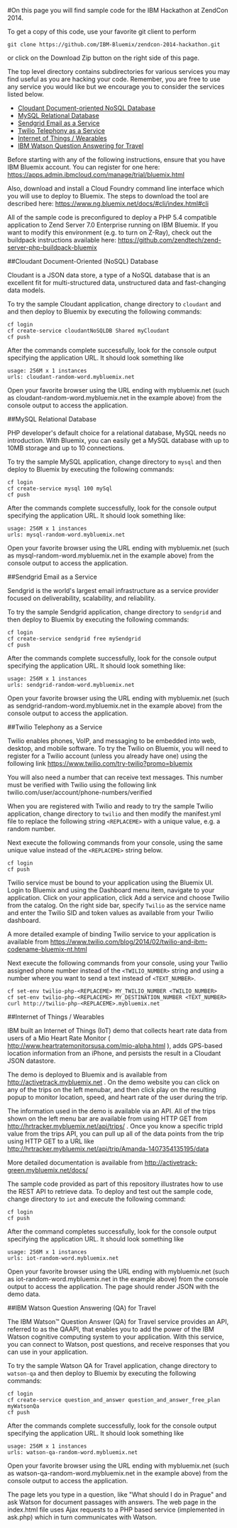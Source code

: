 #On this page you will find sample code for the IBM Hackathon at ZendCon 2014. 

To get a copy of this code, use your favorite git client to perform

```
git clone https://github.com/IBM-Bluemix/zendcon-2014-hackathon.git
```

or click on the Download Zip button on the right side of this page.

The top level directory contains subdirectories for various services you may find useful as you are hacking your code. Remember, you are free to use any service you would like but we encourage you to consider the services listed below.

* [Cloudant Document-oriented NoSQL Database](
https://github.com/IBM-Bluemix/zendcon-2014-hackathon/blob/master/README.md#cloudant-document-oriented-nosql-database)
* [MySQL Relational Database](https://github.com/IBM-Bluemix/zendcon-2014-hackathon#mysql-relational-database)
* [Sendgrid Email as a Service](https://github.com/IBM-Bluemix/zendcon-2014-hackathon#sendgrid-email-as-a-service)
* [Twilio Telephony as a Service](https://github.com/IBM-Bluemix/zendcon-2014-hackathon#twilio-telephony-as-a-service)
* [Internet of Things / Wearables](https://github.com/IBM-Bluemix/zendcon-2014-hackathon#internet-of-things--wearables)
* [IBM Watson Question Answering for Travel](https://github.com/IBM-Bluemix/zendcon-2014-hackathon#ibm-watson-question-answering-qa-for-travel)

Before starting with any of the following instructions, ensure that you have IBM Bluemix account. You can register for one here: https://apps.admin.ibmcloud.com/manage/trial/bluemix.html

Also, download and install a Cloud Foundry command line interface which you will use to deploy to Bluemix. The steps to download the tool are described here: https://www.ng.bluemix.net/docs/#cli/index.html#cli

All of the sample code is preconfigured to deploy a PHP 5.4 compatible application to Zend Server 7.0 Enterprise running on IBM Bluemix. If you want to modify this environment (e.g. to turn on Z-Ray), check out the buildpack instructions available here: https://github.com/zendtech/zend-server-php-buildpack-bluemix

##Cloudant Document-Oriented (NoSQL) Database

Cloudant is a JSON data store, a type of a NoSQL database that is an excellent fit for multi-structured data, unstructured data and fast-changing data models.

To try the sample Cloudant application, change directory to ```cloudant``` and and then deploy to Bluemix by executing the following commands:

```
cf login
cf create-service cloudantNoSQLDB Shared myCloudant
cf push
```

After the commands complete successfully, look for the console output specifying the application URL. It should look something like 

```
usage: 256M x 1 instances
urls: cloudant-random-word.mybluemix.net
```

Open your favorite browser using the URL ending with mybluemix.net (such as cloudant-random-word.mybluemix.net in the example above) from the console output to access the application. 

##MySQL Relational Database

PHP developer's default choice for a relational database, MySQL needs no introduction. With Bluemix, you can easily get a MySQL database with up to 10MB storage and up to 10 connections. 

To try the sample MySQL application, change directory to ```mysql``` and then deploy to Bluemix by executing the following commands:

```
cf login
cf create-service mysql 100 mySql
cf push
```

After the commands complete successfully, look for the console output specifying the application URL. It should look something like: 

```
usage: 256M x 1 instances
urls: mysql-random-word.mybluemix.net
```

Open your favorite browser using the URL ending with mybluemix.net (such as mysql-random-word.mybluemix.net in the example above) from the console output to access the application. 

##Sendgrid Email as a Service

Sendgrid is the world's largest email infrastructure as a service provider focused on deliverability, scalability, and reliability. 

To try the sample Sendgrid application, change directory to ```sendgrid``` and then deploy to Bluemix by executing the following commands:

```
cf login
cf create-service sendgrid free mySendgrid
cf push
```

After the commands complete successfully, look for the console output specifying the application URL. It should look something like: 

```
usage: 256M x 1 instances
urls: sendgrid-random-word.mybluemix.net
```

Open your favorite browser using the URL ending with mybluemix.net (such as sendgrid-random-word.mybluemix.net in the example above) from the console output to access the application. 

##Twilio Telephony as a Service

Twilio enables phones, VoIP, and messaging to be embedded into web, desktop, and mobile software. To try the Twilio on Bluemix, you will need to register for a Twilio account (unless you already have one) using the following link https://www.twilio.com/try-twilio?promo=bluemix

You will also need a number that can receive text messages. This number must be verified with Twilio using the following link twilio.com/user/account/phone-numbers/verified

When you are registered with Twilio and ready to try the sample Twilio application, change directory to ```twilio``` and then modify the manifest.yml file to replace the following string ```<REPLACEME>``` with a unique value, e.g. a random number.

Next execute the following commands from your console, using the same unique value instead of the  ```<REPLACEME>``` string below.

```
cf login
cf push
```

Twilio service must be bound to your application using the Bluemix UI. Login to Bluemix and using the Dashboard menu item, navigate to your application. Click on your application, click Add a service and choose Twilio from the catalog. On the right side bar, specify ```Twilio``` as the service name and enter the Twilio SID and token values as available from your Twilio dashboard.

A more detailed example of binding Twilio service to your application is available from https://www.twilio.com/blog/2014/02/twilio-and-ibm-codename-bluemix-nt.html

Next execute the following commands from your console, using your Twilio assigned phone number instead of the  ```<TWILIO_NUMBER>``` string and using a number where you want to send a text instead of ```<TEXT_NUMBER>```.

```
cf set-env twilio-php-<REPLACEME> MY_TWILIO_NUMBER <TWILIO_NUMBER>
cf set-env twilio-php-<REPLACEME> MY_DESTINATION_NUMBER <TEXT_NUMBER>
curl http://twilio-php-<REPLACEME>.mybluemix.net
```

##Internet of Things / Wearables

IBM built an Internet of Things (IoT) demo that collects heart rate data from users of a Mio Heart Rate Monitor ( http://www.heartratemonitorsusa.com/mio-alpha.html ), adds GPS-based location information from an iPhone, and persists the result in a Cloudant JSON datastore. 

The demo is deployed to Bluemix and is available from http://activetrack.mybluemix.net . On the demo website you can click on any of the trips on the left menubar, and then click play on the resulting popup to monitor location, speed, and heart rate of the user during the trip. 

The information used in the demo is available via an API. All of the trips shown on the left menu bar are available from using HTTP GET from http://hrtracker.mybluemix.net/api/trips/ . Once you know a specific tripId value from the trips API, you can pull up all of the data points from the trip using HTTP GET to a URL like http://hrtracker.mybluemix.net/api/trip/Amanda-1407354135195/data

More detailed documentation is available from http://activetrack-green.mybluemix.net/docs/

The sample code provided as part of this repository illustrates how to use the REST API to retrieve data. To deploy and test out the sample code, change directory to ```iot``` and execute the following command:

```
cf login
cf push
```

After the command completes successfully, look for the console output specifying the application URL. It should look something like 

```
usage: 256M x 1 instances
urls: iot-random-word.mybluemix.net
```

Open your favorite browser using the URL ending with mybluemix.net (such as iot-random-word.mybluemix.net in the example above) from the console output to access the application. The page should render JSON with the demo data.

##IBM Watson Question Answering (QA) for Travel

The IBM Watson™ Question Answer (QA) for Travel service provides an API, referred to as the QAAPI, that enables you to add the power of the IBM Watson cognitive computing system to your application. With this service, you can connect to Watson, post questions, and receive responses that you can use in your application.

To try the sample Watson QA for Travel application, change directory to ```watson-qa``` and then deploy to Bluemix by executing the following commands:

```
cf login
cf create-service question_and_answer question_and_answer_free_plan myWatsonQa
cf push
```

After the commands complete successfully, look for the console output specifying the application URL. It should look something like 

```
usage: 256M x 1 instances
urls: watson-qa-random-word.mybluemix.net
```

Open your favorite browser using the URL ending with mybluemix.net (such as watson-qa-random-word.mybluemix.net in the example above) from the console output to access the application. 

The page lets you type in a question, like "What should I do in Prague" and ask Watson for document passages with answers. The web page in the index.html file uses Ajax requests to a PHP based service (implemented in ask.php) which in turn communicates with Watson.




